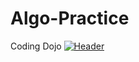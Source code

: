 # Algo-Practice
Coding Dojo
[![Header](https://raw.githubusercontent.com/ZachKetner/<OWNER>/<OWNER>/readme_header.png "Header")](https://github.com/ZachKetner.com/)
